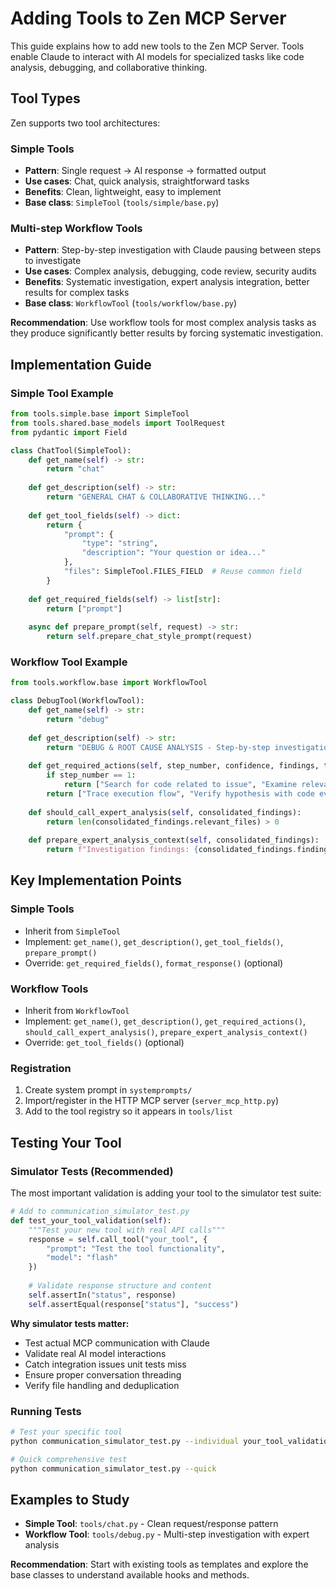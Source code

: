 # Adding Tools to Zen MCP Server

This guide explains how to add new tools to the Zen MCP Server. Tools enable Claude to interact with AI models for specialized tasks like code analysis, debugging, and collaborative thinking.

## Tool Types

Zen supports two tool architectures:

### Simple Tools
- **Pattern**: Single request → AI response → formatted output
- **Use cases**: Chat, quick analysis, straightforward tasks
- **Benefits**: Clean, lightweight, easy to implement
- **Base class**: `SimpleTool` (`tools/simple/base.py`)

### Multi-step Workflow Tools  
- **Pattern**: Step-by-step investigation with Claude pausing between steps to investigate
- **Use cases**: Complex analysis, debugging, code review, security audits
- **Benefits**: Systematic investigation, expert analysis integration, better results for complex tasks
- **Base class**: `WorkflowTool` (`tools/workflow/base.py`)

**Recommendation**: Use workflow tools for most complex analysis tasks as they produce significantly better results by forcing systematic investigation.

## Implementation Guide

### Simple Tool Example

```python
from tools.simple.base import SimpleTool
from tools.shared.base_models import ToolRequest
from pydantic import Field

class ChatTool(SimpleTool):
    def get_name(self) -> str:
        return "chat"
    
    def get_description(self) -> str:
        return "GENERAL CHAT & COLLABORATIVE THINKING..."
    
    def get_tool_fields(self) -> dict:
        return {
            "prompt": {
                "type": "string", 
                "description": "Your question or idea..."
            },
            "files": SimpleTool.FILES_FIELD  # Reuse common field
        }
    
    def get_required_fields(self) -> list[str]:
        return ["prompt"]
    
    async def prepare_prompt(self, request) -> str:
        return self.prepare_chat_style_prompt(request)
```

### Workflow Tool Example

```python  
from tools.workflow.base import WorkflowTool

class DebugTool(WorkflowTool):
    def get_name(self) -> str:
        return "debug"
    
    def get_description(self) -> str:
        return "DEBUG & ROOT CAUSE ANALYSIS - Step-by-step investigation..."
    
    def get_required_actions(self, step_number, confidence, findings, total_steps):
        if step_number == 1:
            return ["Search for code related to issue", "Examine relevant files"]
        return ["Trace execution flow", "Verify hypothesis with code evidence"]
    
    def should_call_expert_analysis(self, consolidated_findings):
        return len(consolidated_findings.relevant_files) > 0
    
    def prepare_expert_analysis_context(self, consolidated_findings):
        return f"Investigation findings: {consolidated_findings.findings}"
```

## Key Implementation Points

### Simple Tools
- Inherit from `SimpleTool` 
- Implement: `get_name()`, `get_description()`, `get_tool_fields()`, `prepare_prompt()`
- Override: `get_required_fields()`, `format_response()` (optional)

### Workflow Tools  
- Inherit from `WorkflowTool`
- Implement: `get_name()`, `get_description()`, `get_required_actions()`, `should_call_expert_analysis()`, `prepare_expert_analysis_context()`
- Override: `get_tool_fields()` (optional)

### Registration
1. Create system prompt in `systemprompts/`
2. Import/register in the HTTP MCP server (`server_mcp_http.py`)
3. Add to the tool registry so it appears in `tools/list`

## Testing Your Tool

### Simulator Tests (Recommended)
The most important validation is adding your tool to the simulator test suite:

```python
# Add to communication_simulator_test.py
def test_your_tool_validation(self):
    """Test your new tool with real API calls"""
    response = self.call_tool("your_tool", {
        "prompt": "Test the tool functionality",
        "model": "flash"
    })
    
    # Validate response structure and content
    self.assertIn("status", response)
    self.assertEqual(response["status"], "success")
```

**Why simulator tests matter:**
- Test actual MCP communication with Claude
- Validate real AI model interactions  
- Catch integration issues unit tests miss
- Ensure proper conversation threading
- Verify file handling and deduplication

### Running Tests
```bash
# Test your specific tool
python communication_simulator_test.py --individual your_tool_validation

# Quick comprehensive test
python communication_simulator_test.py --quick
```

## Examples to Study

- **Simple Tool**: `tools/chat.py` - Clean request/response pattern
- **Workflow Tool**: `tools/debug.py` - Multi-step investigation with expert analysis

**Recommendation**: Start with existing tools as templates and explore the base classes to understand available hooks and methods.
